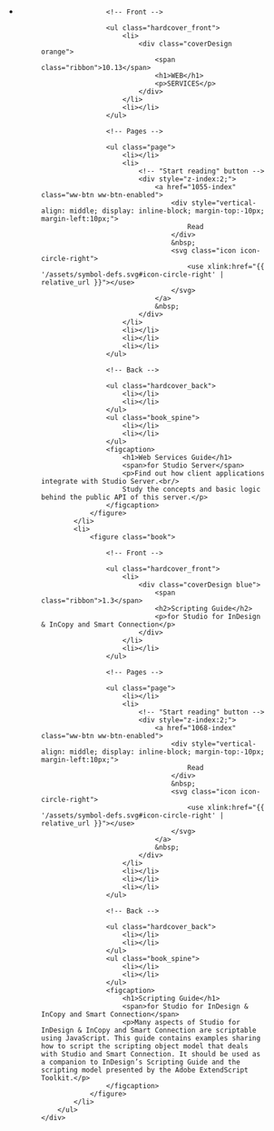 <div class="container">
	<div class="component">
		<ul class="align">
			<li>
				<figure class="book">

					<!-- Front -->

					<ul class="hardcover_front">
						<li>
							<div class="coverDesign orange">
								<span class="ribbon">10.13</span>
								<h1>WEB</h1>
								<p>SERVICES</p>
							</div>
						</li>
						<li></li>
					</ul>

					<!-- Pages -->

					<ul class="page">
						<li></li>
						<li>
							<!-- "Start reading" button -->
							<div style="z-index:2;">
								<a href="1055-index" class="ww-btn ww-btn-enabled">
									<div style="vertical-align: middle; display: inline-block; margin-top:-10px; margin-left:10px;">
										Read
									</div>
									&nbsp;
									<svg class="icon icon-circle-right">
										<use xlink:href="{{ '/assets/symbol-defs.svg#icon-circle-right' | relative_url }}"></use>
									</svg>
								</a>
								&nbsp;
							</div>
						</li>
						<li></li>
						<li></li>
						<li></li>
					</ul>

					<!-- Back -->

					<ul class="hardcover_back">
						<li></li>
						<li></li>
					</ul>
					<ul class="book_spine">
						<li></li>
						<li></li>
					</ul>
					<figcaption>
						<h1>Web Services Guide</h1>
						<span>for Studio Server</span>
						<p>Find out how client applications integrate with Studio Server.<br/>
						Study the concepts and basic logic behind the public API of this server.</p>
					</figcaption>
				</figure>
			</li>
			<li>
				<figure class="book">

					<!-- Front -->

					<ul class="hardcover_front">
						<li>
							<div class="coverDesign blue">
								<span class="ribbon">1.3</span>
								<h2>Scripting Guide</h2>
								<p>for Studio for InDesign & InCopy and Smart Connection</p>
							</div>
						</li>
						<li></li>
					</ul>

					<!-- Pages -->

					<ul class="page">
						<li></li>
						<li>
							<!-- "Start reading" button -->
							<div style="z-index:2;">
								<a href="1068-index" class="ww-btn ww-btn-enabled">
									<div style="vertical-align: middle; display: inline-block; margin-top:-10px; margin-left:10px;">
										Read
									</div>
									&nbsp;
									<svg class="icon icon-circle-right">
										<use xlink:href="{{ '/assets/symbol-defs.svg#icon-circle-right' | relative_url }}"></use>
									</svg>
								</a>
								&nbsp;
							</div>
						</li>
						<li></li>
						<li></li>
						<li></li>
					</ul>

					<!-- Back -->

					<ul class="hardcover_back">
						<li></li>
						<li></li>
					</ul>
					<ul class="book_spine">
						<li></li>
						<li></li>
					</ul>
					<figcaption>
						<h1>Scripting Guide</h1>
						<span>for Studio for InDesign & InCopy and Smart Connection</span>
						<p>Many aspects of Studio for InDesign & InCopy and Smart Connection are scriptable using JavaScript. This guide contains examples sharing how to script the scripting object model that deals with Studio and Smart Connection. It should be used as a companion to InDesign’s Scripting Guide and the scripting model presented by the Adobe ExtendScript Toolkit.</p>
					</figcaption>
				</figure>
			</li>
		</ul>
	</div>
</div><!-- /container -->